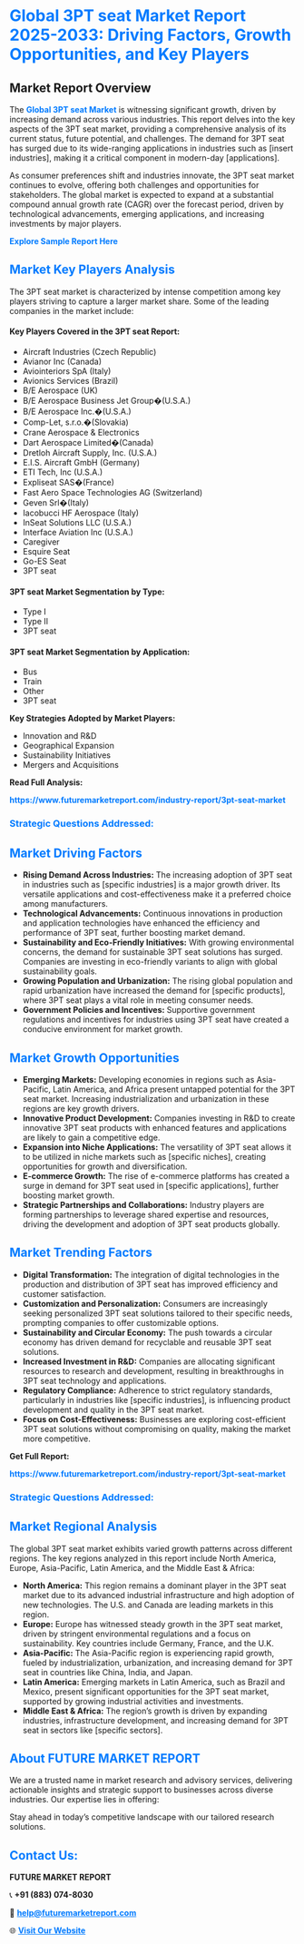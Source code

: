 <h1 style="color: #007BFF;">Global 3PT seat Market Report 2025-2033: Driving Factors, Growth Opportunities, and Key Players</h1>

<section id="overview">
<h2>Market Report Overview</h2>
<p>The <a href="https://www.futuremarketreport.com/industry-report/3pt-seat-market" style="color: #007BFF; text-decoration: none;"><strong>Global 3PT seat Market</strong></a> is witnessing significant growth, driven by increasing demand across various industries. This report delves into the key aspects of the 3PT seat market, providing a comprehensive analysis of its current status, future potential, and challenges. The demand for 3PT seat has surged due to its wide-ranging applications in industries such as [insert industries], making it a critical component in modern-day [applications].</p>
<p>As consumer preferences shift and industries innovate, the 3PT seat market continues to evolve, offering both challenges and opportunities for stakeholders. The global market is expected to expand at a substantial compound annual growth rate (CAGR) over the forecast period, driven by technological advancements, emerging applications, and increasing investments by major players.</p>
</section>

<section id="overview">
<p><a href="https://www.futuremarketreport.com/request-sample/reportId=106582" style="color: #007BFF; text-decoration: none;"><strong>Explore Sample Report Here</strong></a></p>
</section>

<section id="key-players">
<h2 style="color: #007BFF;">Market Key Players Analysis</h2>
<p>The 3PT seat market is characterized by intense competition among key players striving to capture a larger market share. Some of the leading companies in the market include:</p>
<h4>Key Players Covered in the 3PT seat Report:</h4>
<ul><li>Aircraft Industries (Czech Republic)</li><li>Avianor Inc (Canada)</li><li>Aviointeriors SpA (Italy)</li><li>Avionics Services (Brazil)</li><li>B/E Aerospace (UK)</li><li>B/E Aerospace Business Jet Group�(U.S.A.)</li><li>B/E Aerospace Inc.�(U.S.A.)</li><li>Comp-Let, s.r.o.�(Slovakia)</li><li>Crane Aerospace &amp; Electronics</li><li>Dart Aerospace Limited�(Canada)</li><li>Dretloh Aircraft Supply, Inc. (U.S.A.)</li><li>E.I.S. Aircraft GmbH (Germany)</li><li>ETI Tech, Inc (U.S.A.)</li><li>Expliseat SAS�(France)</li><li>Fast Aero Space Technologies AG (Switzerland)</li><li>Geven Srl�(Italy)</li><li>Iacobucci HF Aerospace (Italy)</li><li>InSeat Solutions LLC (U.S.A.)</li><li>Interface Aviation Inc (U.S.A.)</li><li>Caregiver</li><li>Esquire Seat</li><li>Go-ES Seat</li><li>3PT seat</li></ul>
<h4>3PT seat Market Segmentation by Type:</h4>
<ul><li>Type I</li><li>Type II</li><li>3PT seat</li></ul>

<h4>3PT seat Market Segmentation by Application:</h4>
<ul><li>Bus</li><li>Train</li><li>Other</li><li>3PT seat</li></ul>
<p><strong>Key Strategies Adopted by Market Players:</strong></p>
<ul>
<li>Innovation and R&D</li>
<li>Geographical Expansion</li>
<li>Sustainability Initiatives</li>
<li>Mergers and Acquisitions</li>
</ul>
</section>

<section>
<p><strong>Read Full Analysis: </strong></p><a href="https://www.futuremarketreport.com/industry-report/3pt-seat-market" style="color: #007BFF; text-decoration: none;"><strong>https://www.futuremarketreport.com/industry-report/3pt-seat-market</strong></a>
<h3 style="color: #007BFF;">Strategic Questions Addressed:</h3>
</section>

<section id="driving-factors">
<h2 style="color: #007BFF;">Market Driving Factors</h2>
<ul>
<li><strong>Rising Demand Across Industries:</strong> The increasing adoption of 3PT seat in industries such as [specific industries] is a major growth driver. Its versatile applications and cost-effectiveness make it a preferred choice among manufacturers.</li>
<li><strong>Technological Advancements:</strong> Continuous innovations in production and application technologies have enhanced the efficiency and performance of 3PT seat, further boosting market demand.</li>
<li><strong>Sustainability and Eco-Friendly Initiatives:</strong> With growing environmental concerns, the demand for sustainable 3PT seat solutions has surged. Companies are investing in eco-friendly variants to align with global sustainability goals.</li>
<li><strong>Growing Population and Urbanization:</strong> The rising global population and rapid urbanization have increased the demand for [specific products], where 3PT seat plays a vital role in meeting consumer needs.</li>
<li><strong>Government Policies and Incentives:</strong> Supportive government regulations and incentives for industries using 3PT seat have created a conducive environment for market growth.</li>
</ul>
</section>

<section id="growth-opportunities">
<h2 style="color: #007BFF;">Market Growth Opportunities</h2>
<ul>
<li><strong>Emerging Markets:</strong> Developing economies in regions such as Asia-Pacific, Latin America, and Africa present untapped potential for the 3PT seat market. Increasing industrialization and urbanization in these regions are key growth drivers.</li>
<li><strong>Innovative Product Development:</strong> Companies investing in R&D to create innovative 3PT seat products with enhanced features and applications are likely to gain a competitive edge.</li>
<li><strong>Expansion into Niche Applications:</strong> The versatility of 3PT seat allows it to be utilized in niche markets such as [specific niches], creating opportunities for growth and diversification.</li>
<li><strong>E-commerce Growth:</strong> The rise of e-commerce platforms has created a surge in demand for 3PT seat used in [specific applications], further boosting market growth.</li>
<li><strong>Strategic Partnerships and Collaborations:</strong> Industry players are forming partnerships to leverage shared expertise and resources, driving the development and adoption of 3PT seat products globally.</li>
</ul>
</section>

<section id="trending-factors">
<h2 style="color: #007BFF;">Market Trending Factors</h2>
<ul>
<li><strong>Digital Transformation:</strong> The integration of digital technologies in the production and distribution of 3PT seat has improved efficiency and customer satisfaction.</li>
<li><strong>Customization and Personalization:</strong> Consumers are increasingly seeking personalized 3PT seat solutions tailored to their specific needs, prompting companies to offer customizable options.</li>
<li><strong>Sustainability and Circular Economy:</strong> The push towards a circular economy has driven demand for recyclable and reusable 3PT seat solutions.</li>
<li><strong>Increased Investment in R&D:</strong> Companies are allocating significant resources to research and development, resulting in breakthroughs in 3PT seat technology and applications.</li>
<li><strong>Regulatory Compliance:</strong> Adherence to strict regulatory standards, particularly in industries like [specific industries], is influencing product development and quality in the 3PT seat market.</li>
<li><strong>Focus on Cost-Effectiveness:</strong> Businesses are exploring cost-efficient 3PT seat solutions without compromising on quality, making the market more competitive.</li>
</ul>
</section>

<section>
<p><strong>Get Full Report: </strong></p><a href="https://www.futuremarketreport.com/industry-report/3pt-seat-market" style="color: #007BFF; text-decoration: none;"><strong>https://www.futuremarketreport.com/industry-report/3pt-seat-market</strong></a>
<h3 style="color: #007BFF;">Strategic Questions Addressed:</h3>
</section>


<section id="regional-analysis">
<h2 style="color: #007BFF;">Market Regional Analysis</h2>
<p>The global 3PT seat market exhibits varied growth patterns across different regions. The key regions analyzed in this report include North America, Europe, Asia-Pacific, Latin America, and the Middle East & Africa:</p>
<ul>
<li><strong>North America:</strong> This region remains a dominant player in the 3PT seat market due to its advanced industrial infrastructure and high adoption of new technologies. The U.S. and Canada are leading markets in this region.</li>
<li><strong>Europe:</strong> Europe has witnessed steady growth in the 3PT seat market, driven by stringent environmental regulations and a focus on sustainability. Key countries include Germany, France, and the U.K.</li>
<li><strong>Asia-Pacific:</strong> The Asia-Pacific region is experiencing rapid growth, fueled by industrialization, urbanization, and increasing demand for 3PT seat in countries like China, India, and Japan.</li>
<li><strong>Latin America:</strong> Emerging markets in Latin America, such as Brazil and Mexico, present significant opportunities for the 3PT seat market, supported by growing industrial activities and investments.</li>
<li><strong>Middle East & Africa:</strong> The region’s growth is driven by expanding industries, infrastructure development, and increasing demand for 3PT seat in sectors like [specific sectors].</li>
</ul>
</section>

<footer>
<h2 style="color: #007BFF;">About FUTURE MARKET REPORT</h2>
<p>We are a trusted name in market research and advisory services, delivering actionable insights and strategic support to businesses across diverse industries. Our expertise lies in offering:</p>

<p>Stay ahead in today’s competitive landscape with our tailored research solutions.</p>

<h2 style="color: #007BFF;">Contact Us:</h2>
<p><strong>FUTURE MARKET REPORT</strong></p>
<p>📞 <strong>+91 (883) 074-8030</strong></p>
<p>📧 <strong><a href="mailto:help@futuremarketreport.com" style="color: #007BFF;">help@futuremarketreport.com</a></strong></p>
<p>🌐 <strong><a href="https://www.futuremarketreport.com/" style="color: #007BFF;">Visit Our Website</a></strong></p>
</footer>
